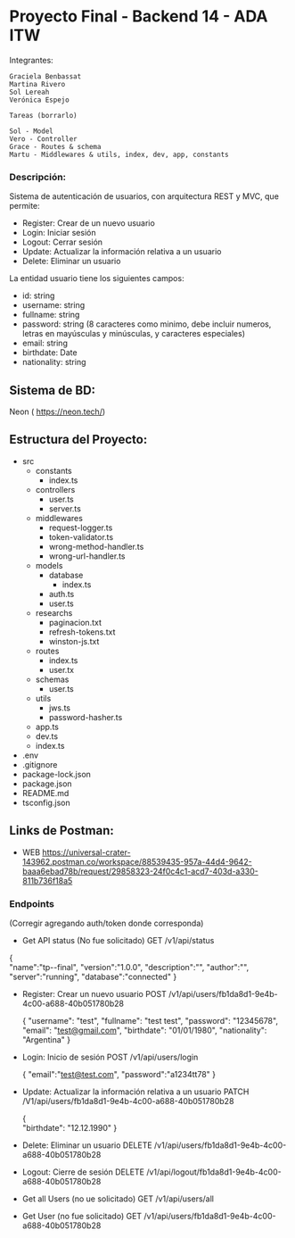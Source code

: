 # Proyecto Final - Backend 14 - ADA ITW

Integrantes:

    Graciela Benbassat
    Martina Rivero
    Sol Lereah
    Verónica Espejo

    Tareas (borrarlo)

    Sol - Model
    Vero - Controller
    Grace - Routes & schema
    Martu - Middlewares & utils, index, dev, app, constants

### Descripción:

Sistema de autenticación de usuarios, con arquitectura REST y MVC, que permite:

- Register: Crear de un nuevo usuario
- Login: Iniciar sesión
- Logout: Cerrar sesión
- Update: Actualizar la información relativa a un usuario
- Delete: Eliminar un usuario

La entidad usuario tiene los siguientes campos:

- id: string
- username: string
- fullname: string
- password: string (8 caracteres como minimo, debe incluir numeros, letras en mayúsculas y minúsculas, y caracteres especiales)
- email: string
- birthdate: Date
- nationality: string


## Sistema de BD: 
  Neon ( https://neon.tech/)


## Estructura del Proyecto:

- src
  - constants
    - index.ts
  - controllers
    - user.ts
    - server.ts
  - middlewares
    - request-logger.ts
    - token-validator.ts
    - wrong-method-handler.ts
    - wrong-url-handler.ts
  - models
    - database
      - index.ts
    - auth.ts
    - user.ts
  - researchs
    - paginacion.txt
    - refresh-tokens.txt
    - winston-js.txt
  - routes
    - index.ts
    - user.tx
  - schemas
    - user.ts
  - utils
    - jws.ts
    - password-hasher.ts
  - app.ts
  - dev.ts
  - index.ts
- .env
- .gitignore
- package-lock.json
- package.json
- README.md
- tsconfig.json


## Links de Postman:

- WEB
  https://universal-crater-143962.postman.co/workspace/88539435-957a-44d4-9642-baaa6ebad78b/request/29858323-24f0c4c1-acd7-403d-a330-811b736f18a5

### Endpoints  

(Corregir agregando auth/token donde corresponda)

- Get API status (No fue solicitado)
  GET /v1/api/status 

{   
    "name":"tp--final",
    "version":"1.0.0",
    "description":"",
    "author":"",
    "server":"running",
    "database":"connected"
}

- Register: Crear un nuevo usuario
  POST /v1/api/users/fb1da8d1-9e4b-4c00-a688-40b051780b28
 
  {
    "username": "test",
    "fullname": "test test",
    "password": "12345678",
    "email": "test@gmail.com",
    "birthdate": "01/01/1980",
    "nationality": "Argentina"
  }

- Login: Inicio de sesión
  POST /v1/api/users/login

  {
    "email":"test@test.com",
    "password":"a1234tt78"
  }

- Update: Actualizar la información relativa a un usuario
  PATCH /V1/api/users/fb1da8d1-9e4b-4c00-a688-40b051780b28

  {  
    "birthdate": "12.12.1990" 
  }

- Delete: Eliminar un usuario
  DELETE /v1/api/users/fb1da8d1-9e4b-4c00-a688-40b051780b28

- Logout: Cierre de sesión
  DELETE /v1/api/logout/fb1da8d1-9e4b-4c00-a688-40b051780b28

- Get all Users (no ue solicitado)
  GET /v1/api/users/all

- Get User  (no fue solicitado)
  GET /v1/api/users/fb1da8d1-9e4b-4c00-a688-40b051780b28




